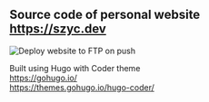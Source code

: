 ## Source code of personal website https://szyc.dev

![Deploy website to FTP on push](https://github.com/kamszyc/szyc-dev/actions/workflows/main.yml/badge.svg)

Built using Hugo with Coder theme \
https://gohugo.io/ \
https://themes.gohugo.io/hugo-coder/
